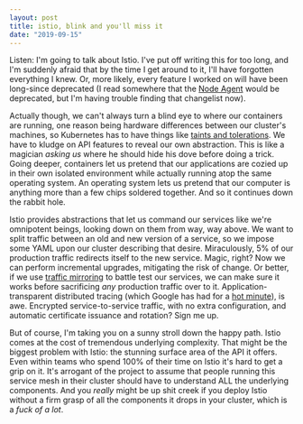 ```yaml
---
layout: post
title: istio, blink and you'll miss it
date: "2019-09-15"
---
```


Listen: I'm going to talk about Istio. I've put off writing this for too long, and I'm suddenly afraid that by the time I get around to it, I'll have forgotten everything I knew. Or, more likely, every feature I worked on will have been long-since deprecated (I read somewhere that the [Node Agent](https://istio.io/docs/concepts/security/#node-agent-in-kubernetes) would be deprecated, but I'm having trouble finding that changelist now).

Actually though, we can't always turn a blind eye to where our containers are running, one reason being hardware differences between our cluster's machines, so Kubernetes has to have things like [taints and tolerations](https://kubernetes.io/docs/concepts/configuration/taint-and-toleration/). We have to kludge on API features to reveal our own abstraction. This is like a magician *asking us* where he should hide his dove before doing a trick. Going deeper, containers let us pretend that our applications are cozied up in their own isolated environment while actually running atop the same operating system. An operating system lets us pretend that our computer is anything more than a few chips soldered together. And so it continues down the rabbit hole.

Istio provides abstractions that let us command our services like we're omnipotent beings, looking down on them from way, way above. We want to split traffic between an old and new version of a service, so we impose some YAML upon our cluster describing that desire. Miraculously, 5% of our production traffic redirects itself to the new service. Magic, right? Now we can perform incremental upgrades, mitigating the risk of change. Or better, if we use [traffic mirroring](https://istio.io/docs/tasks/traffic-management/mirroring/) to battle test our services, we can make sure it works before sacrificing _any_ production traffic over to it. Application-transparent distributed tracing (which Google has had for a [hot minute](https://storage.googleapis.com/pub-tools-public-publication-data/pdf/36356.pdf)), is awe. Encrypted service-to-service traffic, with no extra configuration, and automatic certificate issuance and rotation? Sign me up.

But of course, I'm taking you on a sunny stroll down the happy path. Istio comes at the cost of tremendous underlying complexity. That might be the biggest problem with Istio: the stunning surface area of the API it offers. Even within teams who spend 100% of their time on Istio it's hard to get a grip on it. It's arrogant of the project to assume that people running this service mesh in their cluster should have to understand ALL the underlying components. And you *really* might be up shit creek if you deploy Istio without a firm grasp of all the components it drops in your cluster, which is a *fuck of a lot*.
